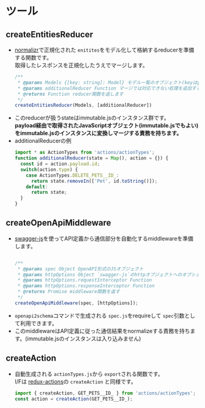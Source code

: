 # ツール

## createEntitiesReducer
- [normalizr](https://github.com/paularmstrong/normalizr)で正規化された `enitites`をモデル化して格納するreducerを準備する関数です。  
  取得したレスポンスを正規化したうえでマージします。
  ```js
  /**
   * @params Models {[key: string]: Model} モデル一覧のオブジェクト(keyはyml記載の名前)
   * @params additionalReducer Function マージでは対応できない処理を追加する関数
   * @returns Function reducer関数を返します
   */
  createEntitiesReducer(Models, [additionalReducer])
  ```
- このreducerが扱うstateはimmutable.jsのインスタンス群です。  
  **payload経由で取得されたJavaScriptオブジェクト(immutable.jsでもよい)をimmutable.jsのインスタンスに変換しマージする責務を持ちます。**
- additionalReducerの例
  ```js
  import * as ActionTypes from 'actions/actionTypes';
  function additionalReducer(state = Map(), action = {}) {
    const id = action.payload.id;
    switch(action.type) {
      case ActionTypes.DELETE_PETS__ID_:
        return state.removeIn(['Pet', id.toString()]);
      default:
        return state;
    }
  }
  ```

## createOpenApiMiddleware
- [swagger-js](https://github.com/swagger-api/swagger-js)を使ってAPI定義から通信部分を自動化するmiddlewareを準備します。  
  ```js

  /**
   * @params spec Object OpenAPI形式のJSオブジェクト
   * @params httpOptions Object `swagger-js`のhttpオブジェクトへのオプションと同様(以下は一部)
   * @params httpOptions.requestInterceptor Function
   * @params httpOptions.responseInterceptor Function
   * @returns Promise middleware関数を返す
   */
  createOpenApiMiddleware(spec, [httpOptions]);
  ```
- `openapi2schema`コマンドで生成される `spec.js`をrequireして `spec`引数として利用できます。
- このmiddlewareはAPI定義に従った通信結果をnormalizeする責務を持ちます。(immutable.jsのインスタンスは入り込みません)


## createAction
- 自動生成される `actionTypes.js`から `export`される関数です。  
  I/Fは [redux-actions](https://www.gitbook.com/book/vinnymac/redux-actions)の `createAction` と同様です。
  ```js
  import { createAction, GET_PETS__ID_ } from 'actions/actionTypes';
  const action = createAction(GET_PETS__ID_);
  ```
